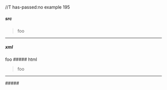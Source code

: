 //T has-passed:no
example 195
##### src
> foo
---
##### xml
<?xml version="1.0" encoding="UTF-8"?>
<!DOCTYPE document SYSTEM "CommonMark.dtd">
<document xmlns="http://commonmark.org/xml/1.0">
  <block_quote>
    <paragraph>
      <text>foo</text>
    </paragraph>
  </block_quote>
  <thematic_break />
</document>
##### html
<blockquote>
<p>foo</p>
</blockquote>
<hr />
#####

